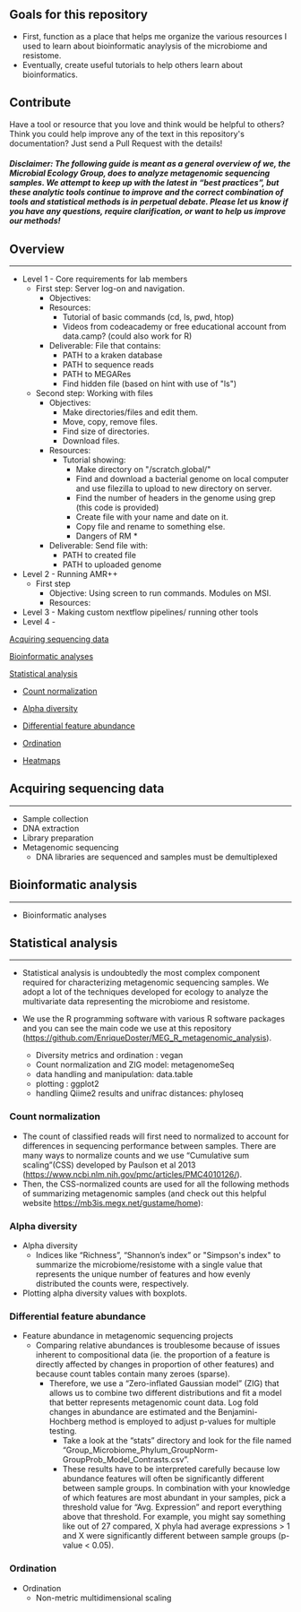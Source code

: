 <div class="nav">

## Goals for this repository

* First, function as a place that helps me organize the various resources I used to learn about bioinformatic anaylysis of the microbiome and resistome.
* Eventually, create useful tutorials to help others learn about bioinformatics.

## Contribute
Have a tool or resource that you love and think would be helpful to others? Think you could help improve any of the text in this repository's documentation?
Just send a Pull Request with the details!

##### Disclaimer: The following guide is meant as a general overview of we, the Microbial Ecology Group, does to analyze metagenomic sequencing samples. We attempt to keep up with the latest in “best practices”, but these analytic tools continue to improve and the correct combination of tools and statistical methods is in perpetual debate. Please let us know if you have any questions, require clarification, or want to help us improve our methods!

## Overview
---

* Level 1 - Core requirements for lab members
    * First step: Server log-on and navigation. 
      * Objectives: 
      * Resources:
        * Tutorial of basic commands (cd, ls, pwd, htop)
        * Videos from codeacademy or free educational account from data.camp? (could also work for R)
      * Deliverable: File that contains:
        * PATH to a kraken database
        * PATH to sequence reads
        * PATH to MEGARes
        * Find hidden file (based on hint with use of "ls")
    * Second step: Working with files
      * Objectives: 
        * Make directories/files and edit them.
        * Move, copy, remove files. 
        * Find size of directories.
        * Download files.
      * Resources:
        * Tutorial showing:
          * Make directory on "/scratch.global/"
          * Find and download a bacterial genome on local computer and use filezilla to upload to new directory on server.
          * Find the number of headers in the genome using grep (this code is provided)
          * Create file with your name and date on it.
          * Copy file and rename to something else. 
          * Dangers of RM *
      * Deliverable: Send file with:
          * PATH to created file
          * PATH to uploaded genome
* Level 2 - Running AMR++
  * First step
      * Objective: Using screen to run commands. Modules on MSI.
      * Resources: 
* Level 3 - Making custom nextflow pipelines/ running other tools
* Level 4 - 



[Acquiring sequencing data](#acquiring-sequencing-data)

[Bioinformatic analyses](#bioinformatic-analysis)

[Statistical analysis](#statistical-analysis)

* [Count normalization](#count-normalization)

* [Alpha diversity](#alpha-diversity)

* [Differential feature abundance](#differential-feature-abundance)

* [Ordination](#ordination)

* [Heatmaps](#heatmaps)


## Acquiring sequencing data
---
* Sample collection
* DNA extraction
* Library preparation
* Metagenomic sequencing
  * DNA libraries are sequenced and samples must be demultiplexed

## Bioinformatic analysis
---
* Bioinformatic analyses


## Statistical analysis
---

* Statistical analysis is undoubtedly the most complex component required for characterizing metagenomic sequencing samples. We adopt a lot of the techniques developed for ecology to analyze the multivariate data representing the microbiome and resistome. 

* We use the R programming software with various R software packages and you can see the main code we use at this repository (https://github.com/EnriqueDoster/MEG_R_metagenomic_analysis).
  * Diversity metrics and ordination : vegan
  * Count normalization and ZIG model: metagenomeSeq
  * data handling and manipulation: data.table
  * plotting : ggplot2
  * handling Qiime2 results and unifrac distances: phyloseq

### Count normalization

* The count of classified reads will first need to normalized to account for differences in sequencing performance between samples. There are many ways to normalize counts and we use “Cumulative sum scaling”(CSS) developed by Paulson et al 2013 (https://www.ncbi.nlm.nih.gov/pmc/articles/PMC4010126/).
* Then, the CSS-normalized counts are used for all the following methods of summarizing metagenomic samples (and check out this helpful website https://mb3is.megx.net/gustame/home):

### Alpha diversity

* Alpha diversity
  * Indices like “Richness”, “Shannon’s index” or "Simpson's index" to summarize the microbiome/resistome with a single value that represents the unique number of features and how evenly distributed the counts were, respectively.
* Plotting alpha diversity values with boxplots.


### Differential feature abundance

* Feature abundance in metagenomic sequencing projects
  * Comparing relative abundances is troublesome because of issues inherent to compositional data (ie. the proportion of a feature is directly affected by changes in proportion of other features) and because count tables contain many zeroes (sparse). 
      * Therefore, we use a “Zero-inflated Gaussian model” (ZIG) that allows us to combine two different distributions and fit a model that better represents metagenomic count data. Log fold changes in abundance are estimated and the Benjamini-Hochberg method is employed to adjust p-values for multiple testing.
        * Take a look at the “stats” directory and look for the file named “Group_Microbiome_Phylum_GroupNorm-GroupProb_Model_Contrasts.csv”.
         * These results have to be interpreted carefully because low abundance features will often be significantly different between sample groups. In combination with your knowledge of which features are most abundant in your samples, pick a threshold value for “Avg. Expression” and report everything above that threshold. For example, you might say something like out of 27 compared, X phyla had average expressions > 1 and X were significantly different between sample groups (p-value < 0.05).

### Ordination

* Ordination
  * Non-metric multidimensional scaling
